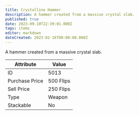 ```yaml
---
title: Crystalline Hammer
description: A hammer created from a massive crystal slab.
published: true
date: 2023-09-10T22:39:01.000Z
tags: items
editor: markdown
dateCreated: 2023-02-16T00:00:00.000Z
---
```


A hammer created from a massive crystal slab.

|Attribute|Value|
|-|-|
|ID|5013|
|Purchase Price|500 Flips|
|Sell Price|250 Flips|
|Type|Weapon|
|Stackable|No|

